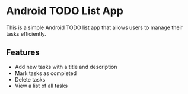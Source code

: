 # Android TODO List App

This is a simple Android TODO list app that allows users to manage their tasks efficiently.

## Features

- Add new tasks with a title and description
- Mark tasks as completed
- Delete tasks
- View a list of all tasks
